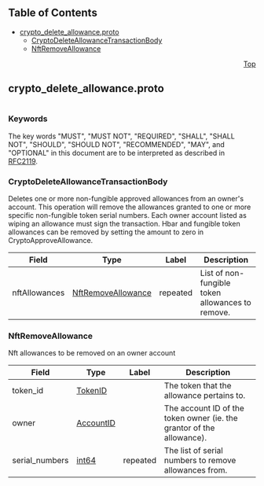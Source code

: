 ## Table of Contents

- [crypto_delete_allowance.proto](#crypto_delete_allowance-proto)
    - [CryptoDeleteAllowanceTransactionBody](#proto-CryptoDeleteAllowanceTransactionBody)
    - [NftRemoveAllowance](#proto-NftRemoveAllowance)
  



<a name="crypto_delete_allowance-proto"></a>
<p align="right"><a href="#top">Top</a></p>

## crypto_delete_allowance.proto
#

### Keywords
The key words "MUST", "MUST NOT", "REQUIRED", "SHALL", "SHALL NOT",
"SHOULD", "SHOULD NOT", "RECOMMENDED", "MAY", and "OPTIONAL" in this
document are to be interpreted as described in [RFC2119](https://www.ietf.org/rfc/rfc2119).


<a name="proto-CryptoDeleteAllowanceTransactionBody"></a>

### CryptoDeleteAllowanceTransactionBody
Deletes one or more non-fungible approved allowances from an owner's account. This operation
will remove the allowances granted to one or more specific non-fungible token serial numbers. Each owner account
listed as wiping an allowance must sign the transaction. Hbar and fungible token allowances
can be removed by setting the amount to zero in CryptoApproveAllowance.


| Field | Type | Label | Description |
| ----- | ---- | ----- | ----------- |
| nftAllowances | [NftRemoveAllowance](#proto-NftRemoveAllowance) | repeated | List of non-fungible token allowances to remove. |






<a name="proto-NftRemoveAllowance"></a>

### NftRemoveAllowance
Nft allowances to be removed on an owner account


| Field | Type | Label | Description |
| ----- | ---- | ----- | ----------- |
| token_id | [TokenID](#proto-TokenID) |  | The token that the allowance pertains to. |
| owner | [AccountID](#proto-AccountID) |  | The account ID of the token owner (ie. the grantor of the allowance). |
| serial_numbers | [int64](#int64) | repeated | The list of serial numbers to remove allowances from. |





 <!-- end messages -->

 <!-- end enums -->

 <!-- end HasExtensions -->

 <!-- end services -->


